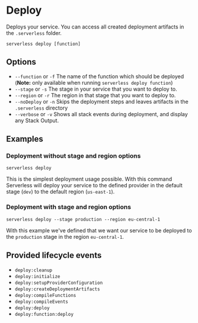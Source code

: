<!--
title: Serverless Framework Commands - AWS Lambda - Deploy
menuText: Deploy
menuOrder: 3
description: Deploy your service to the specified provider
layout: Doc
-->

# Deploy

Deploys your service. You can access all created deployment artifacts in the `.serverless` folder.

```
serverless deploy [function]
```

## Options
- `--function` or `-f` The name of the function which should be deployed (**Note:** only available when running
`serverless deploy function`)
- `--stage` or `-s` The stage in your service that you want to deploy to.
- `--region` or `-r` The region in that stage that you want to deploy to.
- `--noDeploy` or `-n` Skips the deployment steps and leaves artifacts in the `.serverless` directory
- `--verbose` or `-v` Shows all stack events during deployment, and display any Stack Output.

## Examples

### Deployment without stage and region options

```
serverless deploy
```

This is the simplest deployment usage possible. With this command Serverless will deploy your service to the defined
provider in the default stage (`dev`) to the default region (`us-east-1`).

### Deployment with stage and region options

```
serverless deploy --stage production --region eu-central-1
```

With this example we've defined that we want our service to be deployed to the `production` stage in the region
`eu-central-1`.

## Provided lifecycle events
- `deploy:cleanup`
- `deploy:initialize`
- `deploy:setupProviderConfiguration`
- `deploy:createDeploymentArtifacts`
- `deploy:compileFunctions`
- `deploy:compileEvents`
- `deploy:deploy`
- `deploy:function:deploy`